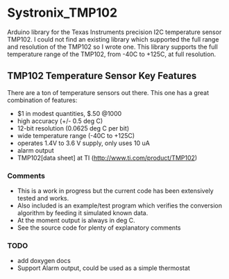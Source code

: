 # Systronix_TMP102
Arduino library for the Texas Instruments precision I2C temperature sensor TMP102.
I could not find an existing library which supported the full range and resolution of the TMP102 so I wrote one. 
This library supports the full temperature range of the TMP102, from -40C to +125C, at full resolution.

## TMP102 Temperature Sensor Key Features
There are a ton of temperature sensors out there. This one has a great combination of features:
 - $1 in modest quantities, $.50 @1000
 - high accuracy (+/- 0.5 deg C)
 - 12-bit resolution (0.0625 deg C per bit)
 - wide temperature range (-40C to +125C)
 - operates 1.4V to 3.6 V supply, only uses 10 uA
 - alarm output
 - TMP102[data sheet] at TI (http://www.ti.com/product/TMP102)
 
### Comments
 - This is a work in progress but the current code has been extensively tested and works. 
 - Also included is an example/test program which verifies the conversion algorithm by feeding it simulated known data.
 - At the moment output is always in deg C.
 - See the source code for plenty of explanatory comments

### TODO
 - add doxygen docs
 - Support Alarm output, could be used as a simple thermostat 
